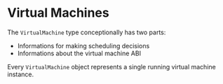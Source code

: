 # Virtual Machines

The `VirtualMachine` type conceptionally has two parts:

* Informations for making scheduling decisions
* Informations about the virtual machine ABI

Every `VirtualMachine` object represents a single running virtual machine instance.

